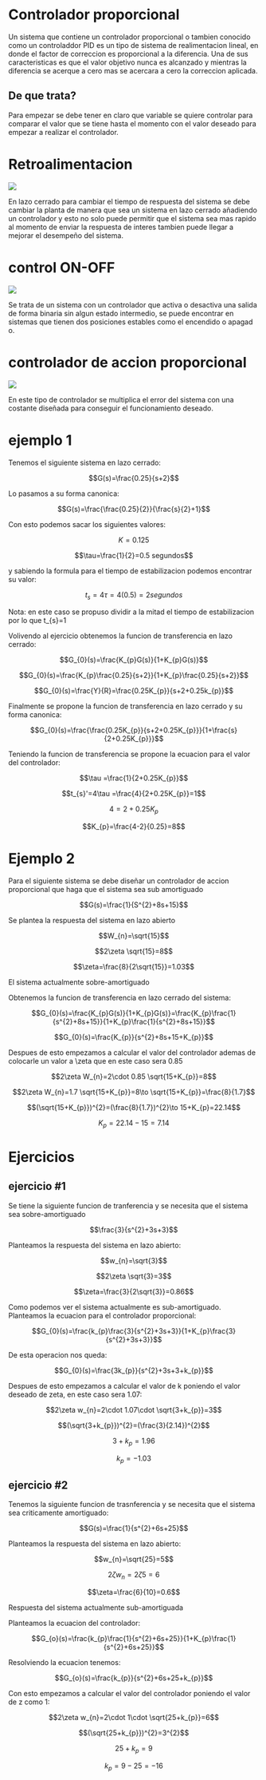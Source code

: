 # Controlador proporcional
Un sistema que contiene un controlador proporcional o tambien conocido como un controladdor PID es un tipo de sistema de realimentacion lineal, en donde el factor de correccion es proporcional a la diferencia.
Una de sus caracteristicas es que el valor objetivo nunca es alcanzado y mientras la diferencia se acerque a cero mas se acercara a cero la correccion aplicada.
## De que trata?
Para empezar se debe tener en claro que variable se quiere controlar para comparar el valor que se tiene hasta el momento con el valor deseado para empezar a realizar el controlador.
# Retroalimentacion
![](13.png)

En lazo cerrado para cambiar el tiempo de respuesta del sistema se debe cambiar la planta de manera que sea un sistema en lazo cerrado añadiendo un controlador y esto no solo puede permitir que el sistema sea mas rapido al momento de enviar la respuesta de interes tambien puede llegar a mejorar el desempeño del sistema.
# control ON-OFF
![](on-off.jpg)

Se trata de un sistema con un controlador que activa o desactiva una salida de forma binaria sin algun estado intermedio, se puede encontrar en sistemas que tienen dos posiciones estables como el encendido o apagad o.
# controlador de accion proporcional
![](sin-tc3adtulo1.png)

En este tipo de controlador se multiplica el error del sistema con una costante diseñada para conseguir el funcionamiento deseado.

# ejemplo 1

Tenemos el siguiente sistema en lazo cerrado:

$$G(s)=\frac{0.25}{s+2}$$

Lo pasamos a su forma canonica:

$$G(s)=\frac{\frac{0.25}{2}}{\frac{s}{2}+1}$$

Con esto podemos sacar los siguientes valores:

$$K=0.125$$

$$\tau=\frac{1}{2}=0.5 segundos$$

y sabiendo la formula para el tiempo de estabilizacion podemos encontrar su valor:

$$t_{s}=4\tau =4(0.5)=2 segundos$$

Nota: en este caso se propuso dividir a la mitad el tiempo de estabilizacion por lo que t_{s}=1

Volivendo al ejercicio obtenemos la funcion de transferencia en lazo cerrado:

$$G_{0}(s)=\frac{K_{p}G(s)}{1+K_{p}G(s)}$$

$$G_{0}(s)=\frac{K_{p}\frac{0.25}{s+2}}{1+K_{p}\frac{0.25}{s+2}}$$

$$G_{0}(s)=\frac{Y}{R}=\frac{0.25K_{p}}{s+2+0.25k_{p}}$$

Finalmente se propone la funcion de transferencia en lazo cerrado y su forma canonica:

$$G_{0}(s)=\frac{\frac{0.25K_{p}}{s+2+0.25K_{p}}}{1+\frac{s}{2+0.25K_{p}}}$$

Teniendo la funcion de transferencia se propone la ecuacion para el valor del controlador:

$$\tau =\frac{1}{2+0.25K_{p}}$$

$$t_{s}'=4\tau =\frac{4}{2+0.25K_{p}}=1$$

$$4=2+0.25K_{p}$$

$$K_{p}=\frac{4-2}{0.25}=8$$

# Ejemplo 2

Para el siguiente sistema se debe diseñar un controlador de accion proporcional que haga que el sistema sea sub amortiguado

$$G(s)=\frac{1}{S^{2}+8s+15}$$

Se plantea la respuesta del sistema en lazo abierto

$$W_{n}=\sqrt{15}$$

$$2\zeta \sqrt{15}=8$$

$$\zeta=\frac{8}{2\sqrt{15}}=1.03$$

El sistema actualmente sobre-amortiguado

Obtenemos la funcion de transferencia en lazo cerrado del sistema:

$$G_{0}(s)=\frac{K_{p}G(s)}{1+K_{p}G(s)}=\frac{K_{p}\frac{1}{s^{2}+8s+15}}{1+K_{p}\frac{1}{s^{2}+8s+15}}$$

$$G_{0}(s)=\frac{K_{p}}{s^{2}+8s+15+K_{p}}$$

Despues de esto empezamos a calcular el valor del controlador ademas de colocarle un valor a \zeta que en este caso sera 0.85

$$2\zeta W_{n}=2\cdot 0.85 \sqrt{15+K_{p}}=8$$

$$2\zeta W_{n}=1.7 \sqrt{15+K_{p}}=8\to \sqrt{15+K_{p}}=\frac{8}{1.7}$$

$$(\sqrt{15+K_{p}})^{2}=(\frac{8}{1.7})^{2}\to 15+K_{p}=22.14$$

$$K_{p}=22.14-15=7.14$$

# Ejercicios
## ejercicio #1
Se tiene la siguiente funcion de tranferencia y se necesita que el sistema sea sobre-amortiguado

$$\frac{3}{s^{2}+3s+3}$$

Planteamos la respuesta del sistema en lazo abierto:

$$w_{n}=\sqrt{3}$$

$$2\zeta \sqrt{3}=3$$

$$\zeta=\frac{3}{2\sqrt{3}}=0.86$$

Como podemos ver el sistema actualmente es sub-amortiguado.
Planteamos la ecuacion para el controlador proporcional:

$$G_{0}(s)=\frac{k_{p}\frac{3}{s^{2}+3s+3}}{1+K_{p}\frac{3}{s^{2}+3s+3}}$$

De esta operacion nos queda:

$$G_{0}(s)=\frac{3k_{p}}{s^{2}+3s+3+k_{p}}$$

Despues de esto empezamos a calcular el valor de k poniendo el valor deseado de zeta, en este caso sera 1.07:

$$2\zeta w_{n}=2\cdot 1.07\cdot \sqrt{3+k_{p}}=3$$

$$(\sqrt{3+k_{p}})^{2}=(\frac{3}{2.14})^{2}$$

$$3+k_{p}=1.96$$

$$k_{p}=-1.03$$

## ejercicio #2
Tenemos la siguiente funcion de trasnferencia y se necesita que el sistema sea criticamente amortiguado:

$$G(s)=\frac{1}{s^{2}+6s+25}$$

Planteamos la respuesta del sistema en lazo abierto:

$$w_{n}=\sqrt{25}=5$$

$$2\zeta w_{n}=2\zeta 5=6$$

$$\zeta=\frac{6}{10}=0.6$$

Respuesta del sistema actualmente sub-amortiguada

Planteamos la ecuacion del controlador:

$$G_{o}(s)=\frac{k_{p}\frac{1}{s^{2}+6s+25}}{1+K_{p}\frac{1}{s^{2}+6s+25}}$$

Resolviendo la ecuacion tenemos:

$$G_{o}(s)=\frac{k_{p}}{s^{2}+6s+25+k_{p}}$$

Con esto empezamos a calcular el valor del controlador poniendo el valor de z como 1:

$$2\zeta w_{n}=2\cdot 1\cdot \sqrt{25+k_{p}}=6$$

$$(\sqrt{25+k_{p}})^{2}=3^{2}$$

$$25+k_{p}=9$$

$$k_{p}=9-25=-16$$
